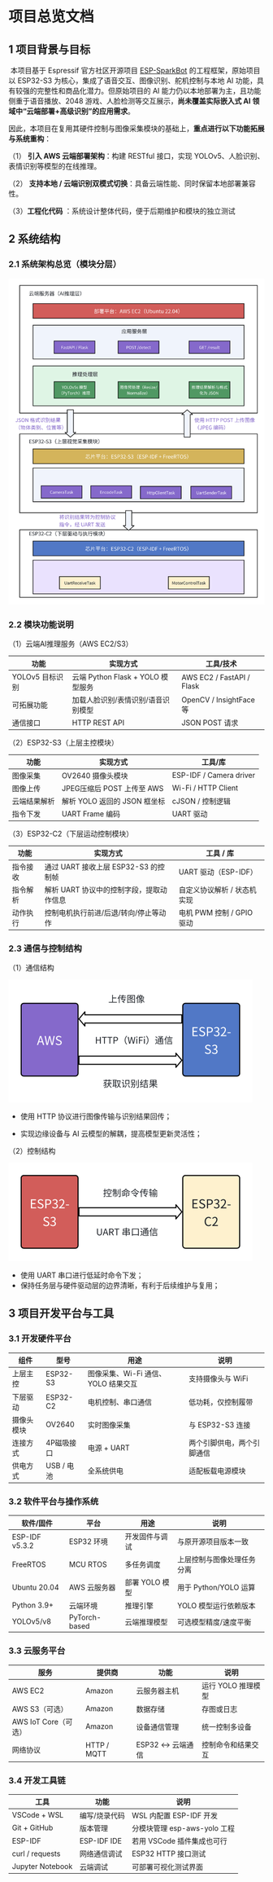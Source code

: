 # 项目总览文档

## 1 项目背景与目标

​	本项目基于 Espressif 官方社区开源项目 [ESP-SparkBot](https://gitee.com/esp-friends/esp_sparkbot) 的工程框架，原始项目以 ESP32-S3 为核心，集成了语音交互、图像识别、舵机控制与本地 AI 功能，具有较强的完整性和商品化潜力。但原始项目的 AI 能力仍以本地部署为主，且功能侧重于语音播放、2048 游戏、人脸检测等交互展示，**尚未覆盖实际嵌入式 AI 领域中“云端部署+高级识别”的应用需求**。

​	因此，本项目在复用其硬件控制与图像采集模块的基础上，**重点进行以下功能拓展与系统重构**：

（1） **引入 AWS 云端部署架构**：构建 RESTful 接口，实现 YOLOv5、人脸识别、表情识别等模型的在线推理。

（2） **支持本地 / 云端识别双模式切换**：具备云端性能、同时保留本地部署兼容性。

（3）**工程化代码** ：系统设计整体代码，便于后期维护和模块的独立测试

## 2 系统结构

### 2.1 系统架构总览（模块分层）

<img src="./pic/whiteboard_exported_image.png" alt="系统架构图" style="zoom:80%;" />

### 2.2 模块功能说明

（1）云端AI推理服务（AWS EC2/S3）

| 功能            | 实现方式                           | 工具/技术                 |
| --------------- | ---------------------------------- | ------------------------- |
| YOLOv5 目标识别 | 云端 Python Flask + YOLO 模型服务  | AWS EC2 / FastAPI / Flask |
| 可拓展功能      | 加载人脸识别/表情识别/语音识别模型 | OpenCV / InsightFace 等   |
| 通信接口        | HTTP REST API                      | JSON POST 请求            |

（2）ESP32-S3（上层主控模块）

| 功能         | 实现方式                     | 工具/库                 |
| ------------ | ---------------------------- | ----------------------- |
| 图像采集     | OV2640 摄像头模块            | ESP-IDF / Camera driver |
| 图像上传     | JPEG压缩后 POST 上传至 AWS   | Wi-Fi / HTTP Client     |
| 云端结果解析 | 解析 YOLO 返回的 JSON 框坐标 | cJSON / 控制逻辑        |
| 指令下发     | UART Frame 编码              | UART 驱动               |

（3）ESP32-C2（下层运动控制模块）

| 功能     | 实现方式                                 | 工具 / 库                   |
| -------- | ---------------------------------------- | --------------------------- |
| 指令接收 | 通过 UART 接收上层 ESP32-S3 的控制帧     | UART 驱动（ESP-IDF）        |
| 指令解析 | 解析 UART 协议中的控制字段，提取动作信息 | 自定义协议解析 / 状态机实现 |
| 动作执行 | 控制电机执行前进/后退/转向/停止等动作    | 电机 PWM 控制 / GPIO 驱动   |

### 2.3 通信与控制结构

（1）通信结构

<img src="./pic/2.3.png" alt="系统架构图" style="zoom:50%;" />

- 使用 HTTP 协议进行图像传输与识别结果回传；

- 实现边缘设备与 AI 云模型的解耦，提高模型更新灵活性；



（2）控制结构

<img src="./pic/2.32.png" alt="系统架构图" style="zoom:50%;" />

- 使用 UART 串口进行低延时命令下发；
- 保持任务层与硬件驱动层的边界清晰，有利于后续维护与复用；



## 3 项目开发平台与工具

### 3.1 开发硬件平台

| 组件       | 型号       | 用途                                | 说明                       |
| ---------- | ---------- | ----------------------------------- | -------------------------- |
| 上层主控   | ESP32-S3   | 图像采集、Wi-Fi 通信、YOLO 结果交互 | 支持摄像头与 WiFi          |
| 下层驱动   | ESP32-C2   | 电机控制、串口通信                  | 低功耗，仅控制履带         |
| 摄像头模块 | OV2640     | 实时图像采集                        | 与 ESP32-S3 连接           |
| 连接方式   | 4P磁吸接口 | 电源 + UART                         | 两个引脚供电，两个引脚通信 |
| 供电方式   | USB / 电池 | 全系统供电                          | 适配板载电源模块           |

### 3.2 软件平台与操作系统

| 软件/固件      | 平台          | 用途           | 说明                       |
| -------------- | ------------- | -------------- | -------------------------- |
| ESP-IDF v5.3.2 | ESP32 环境    | 开发固件与调试 | 与原开源项目版本一致       |
| FreeRTOS       | MCU RTOS      | 多任务调度     | 上层控制与图像处理任务分离 |
| Ubuntu 20.04   | AWS 云服务器  | 部署 YOLO 模型 | 用于 Python/YOLO 运算      |
| Python 3.9+    | 云端环境      | 推理引擎       | YOLO 模型运行依赖版本      |
| YOLOv5/v8      | PyTorch-based | 云端推理模型   | 可选模型精度/速度平衡      |

### 3.3 云服务平台

| 服务                 | 提供商      | 功能             | 说明               |
| -------------------- | ----------- | ---------------- | ------------------ |
| AWS EC2              | Amazon      | 云服务器主机     | 运行 YOLO 推理模型 |
| AWS S3（可选）       | Amazon      | 数据存储         | 存图或日志         |
| AWS IoT Core（可选） | Amazon      | 设备通信管理     | 统一控制多设备     |
| 网络协议             | HTTP / MQTT | ESP32 ↔ 云端通信 | 控制命令和结果交互 |

### 3.4 开发工具链

| 工具             | 功能          | 说明                         |
| ---------------- | ------------- | ---------------------------- |
| VSCode + WSL     | 编写/烧录代码 | WSL 内配置 ESP-IDF 开发      |
| Git + GitHub     | 版本管理      | 分模块管理 esp-aws-yolo 工程 |
| ESP-IDF          | ESP-IDF IDE   | 若用 VSCode 插件集成也可行   |
| curl / requests  | 网络通信调试  | ESP32 HTTP 接口测试          |
| Jupyter Notebook | 云端调试      | 可部署可视化测试界面         |

